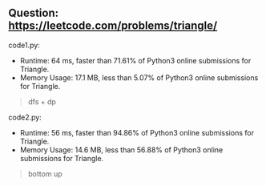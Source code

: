 ## Question: https://leetcode.com/problems/triangle/

code1.py:
* Runtime: 64 ms, faster than 71.61% of Python3 online submissions for Triangle.
* Memory Usage: 17.1 MB, less than 5.07% of Python3 online submissions for Triangle.
> dfs + dp

code2.py:
* Runtime: 56 ms, faster than 94.86% of Python3 online submissions for Triangle.
* Memory Usage: 14.6 MB, less than 56.88% of Python3 online submissions for Triangle.
> bottom up